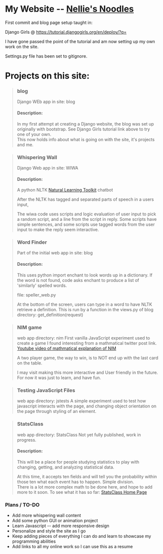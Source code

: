 
# My Website -- [Nellie's Noodles](http://nelliesnoodles.pythonanywhere.com/)




First commit and blog page setup taught in:

Django Girls @ https://tutorial.djangogirls.org/en/deploy/?q=

I have gone passed the point of the tutorial and am now setting up my own work on the site.

Settings.py file has been set to gitignore.

# Projects on this site:
> ###  blog 
> Django WEb app in site: blog
>
> #### Description:
> In my first attempt at creating a Django website, the blog was set up originally with bootstrap.
> See Django Girls tutorial link above to try one of your own.  
> This now holds info about what is going on with the site, it's projects and me.

> ### Whispering Wall 
> Django Web app in site: WIWA
> #### Description:
> A python NLTK [Natural Learning Toolkit](https://www.nltk.org/) chatbot
> 
> After the NLTK has tagged and separated parts of speech in a users input,
>
> The wiwa code uses scripts and logic evaluation of user input to pick a random script, and a line from the script in reply.
> Some scripts have simple sentences, and some scripts use tagged words from the user input to make the reply seem interactive.

> ### Word Finder
> Part of the initial web app in site: blog
> #### Description:
> This uses python import enchant to look words up in a dictionary.
> If the word is not found, code asks enchant to produce a list of 'similarly' spelled words.
> 
> file: speller_web.py
>
> At the bottom of the screen, users can type in a word to have NLTK retrieve a definition.
> This is run by a function in the views.py of blog directory: get_definition(request)

> ### NIM game
> web app directory: nim
> First vanilla JavaScript experiment used to create a game I found interesting from a mathmatical twitter post link.
> [Youtube video of mathmatical explanation of NIM](https://www.youtube.com/watch?v=niMjxNtiuu8)
> 
> A two player game, the way to win, is to NOT end up with the last card on the table. 
> 
> I may visit making this more interactive and User friendly in the future.
> For now it was just to learn, and have fun.

> ### Testing JavaScript Files
> web app directory: jstests
> A simple experiment used to test how javascript interacts with the page, and changing object orientation 
> on the page through styling  of an element. 

> ### StatsClass
> web app directory: StatsClass
> Not yet fully published, work in progress. 
> 
> #### Description:
> This will be a place for people studying statistics to play with changing, getting, and analyzing statistical data.
> 
> At this time, it accepts ten fields and will tell you the probability within those ten what each event has to happen.
> Simple division.   
> There is a lot more complex math to be done here, and hope to add more to it soon. 
> To see what it has so far:
> [StatsClass Home Page](http://nelliesnoodles.pythonanywhere.com/StatsClass)


### Plans / TO-DO ###
* Add more whispering wall content
* Add some python GUI or animation project
* Learn Javascript -- add more responsive design
* Personalize and style the site as I go
* Keep adding pieces of everything I can do and learn to showcase my programming abilities
* Add links to all my online work so I can use this as a resume
